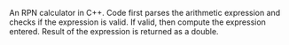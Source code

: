 An RPN calculator in C++. Code first parses the arithmetic expression and checks if the expression is valid. If valid, then compute the expression entered. Result of the expression is returned as a double. 
